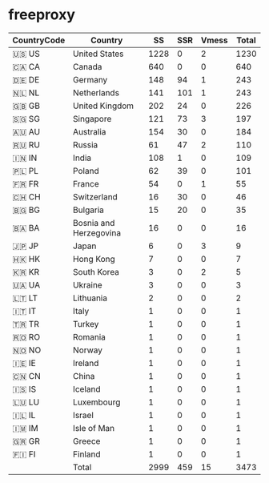 # freeproxy

|CountryCode|Country|SS|SSR|Vmess|Total|
|  ----  | ----  |  ----  | ----  |  ----  | ----  |
|🇺🇸 US|United States|1228|0|2|1230|
|🇨🇦 CA|Canada|640|0|0|640|
|🇩🇪 DE|Germany|148|94|1|243|
|🇳🇱 NL|Netherlands|141|101|1|243|
|🇬🇧 GB|United Kingdom|202|24|0|226|
|🇸🇬 SG|Singapore|121|73|3|197|
|🇦🇺 AU|Australia|154|30|0|184|
|🇷🇺 RU|Russia|61|47|2|110|
|🇮🇳 IN|India|108|1|0|109|
|🇵🇱 PL|Poland|62|39|0|101|
|🇫🇷 FR|France|54|0|1|55|
|🇨🇭 CH|Switzerland|16|30|0|46|
|🇧🇬 BG|Bulgaria|15|20|0|35|
|🇧🇦 BA|Bosnia and Herzegovina|16|0|0|16|
|🇯🇵 JP|Japan|6|0|3|9|
|🇭🇰 HK|Hong Kong|7|0|0|7|
|🇰🇷 KR|South Korea|3|0|2|5|
|🇺🇦 UA|Ukraine|3|0|0|3|
|🇱🇹 LT|Lithuania|2|0|0|2|
|🇮🇹 IT|Italy|1|0|0|1|
|🇹🇷 TR|Turkey|1|0|0|1|
|🇷🇴 RO|Romania|1|0|0|1|
|🇳🇴 NO|Norway|1|0|0|1|
|🇮🇪 IE|Ireland|1|0|0|1|
|🇨🇳 CN|China|1|0|0|1|
|🇮🇸 IS|Iceland|1|0|0|1|
|🇱🇺 LU|Luxembourg|1|0|0|1|
|🇮🇱 IL|Israel|1|0|0|1|
|🇮🇲 IM|Isle of Man|1|0|0|1|
|🇬🇷 GR|Greece|1|0|0|1|
|🇫🇮 FI|Finland|1|0|0|1|
||Total|2999|459|15|3473|
